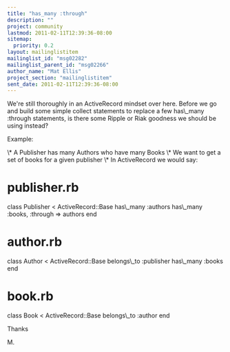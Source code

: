 ```yaml
---
title: "has_many :through"
description: ""
project: community
lastmod: 2011-02-11T12:39:36-08:00
sitemap:
  priority: 0.2
layout: mailinglistitem
mailinglist_id: "msg02282"
mailinglist_parent_id: "msg02266"
author_name: "Mat Ellis"
project_section: "mailinglistitem"
sent_date: 2011-02-11T12:39:36-08:00
---
```



We're still thoroughly in an ActiveRecord mindset over here. Before we go and 
build some simple collect statements to replace a few has\\_many :through 
statements, is there some Ripple or Riak goodness we should be using instead?

Example:

\\* A Publisher has many Authors who have many Books
\\* We want to get a set of books for a given publisher
\\* In ActiveRecord we would say:

# publisher.rb
class Publisher &lt; ActiveRecord::Base
 has\\_many :authors
 has\\_many :books, :through =&gt; authors
end

# author.rb
class Author &lt; ActiveRecord::Base
 belongs\\_to :publisher
 has\\_many :books
end

# book.rb
class Book &lt; ActiveRecord::Base
 belongs\\_to :author
end

Thanks

M.

